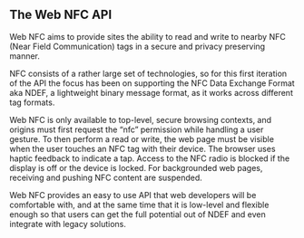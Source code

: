 ## The Web NFC API

Web NFC aims to provide sites the ability to read and write to nearby NFC (Near Field Communication) tags in a secure and privacy preserving manner.

NFC consists of a rather large set of technologies, so for this first iteration of the API the focus has been on supporting the NFC Data Exchange Format aka NDEF, a lightweight binary message format, as it works across different tag formats.

Web NFC is only available to top-level, secure browsing contexts, and origins must first request the “nfc” permission while handling a user gesture. To then perform a read or write, the web page must be visible when the user touches an NFC tag with their device. The browser uses haptic feedback to indicate a tap. Access to the NFC radio is blocked if the display is off or the device is locked. For backgrounded web pages, receiving and pushing NFC content are suspended.

Web NFC provides an easy to use API that web developers will be comfortable with, and at the same time that it is low-level and flexible enough so that users can get the full potential out of NDEF and even integrate with legacy solutions.
